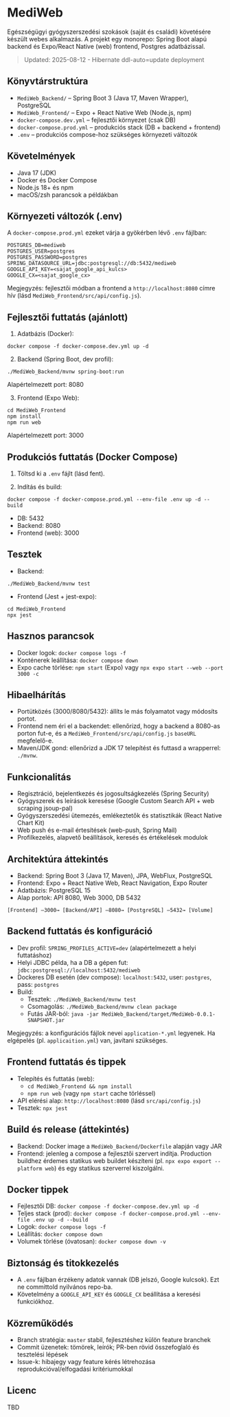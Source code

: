 # MediWeb

Egészségügyi gyógyszerszedési szokások (saját és családi) követésére készült webes alkalmazás. A projekt egy monorepo: Spring Boot alapú backend és Expo/React Native (web) frontend, Postgres adatbázissal.

> Updated: 2025-08-12 - Hibernate ddl-auto=update deployment

## Könyvtárstruktúra

- `MediWeb_Backend/` – Spring Boot 3 (Java 17, Maven Wrapper), PostgreSQL
- `MediWeb_Frontend/` – Expo + React Native Web (Node.js, npm)
- `docker-compose.dev.yml` – fejlesztői környezet (csak DB)
- `docker-compose.prod.yml` – produkciós stack (DB + backend + frontend)
- `.env` – produkciós compose-hoz szükséges környezeti változók

## Követelmények

- Java 17 (JDK)
- Docker és Docker Compose
- Node.js 18+ és npm
- macOS/zsh parancsok a példákban

## Környezeti változók (.env)

A `docker-compose.prod.yml` ezeket várja a gyökérben lévő `.env` fájlban:

```
POSTGRES_DB=mediweb
POSTGRES_USER=postgres
POSTGRES_PASSWORD=postgres
SPRING_DATASOURCE_URL=jdbc:postgresql://db:5432/mediweb
GOOGLE_API_KEY=<sajat_google_api_kulcs>
GOOGLE_CX=<sajat_google_cx>
```

Megjegyzés: fejlesztői módban a frontend a `http://localhost:8080` címre hív (lásd `MediWeb_Frontend/src/api/config.js`).

## Fejlesztői futtatás (ajánlott)

1) Adatbázis (Docker):

```
docker compose -f docker-compose.dev.yml up -d
```

2) Backend (Spring Boot, dev profil):

```
./MediWeb_Backend/mvnw spring-boot:run
```

Alapértelmezett port: 8080

3) Frontend (Expo Web):

```
cd MediWeb_Frontend
npm install
npm run web
```

Alapértelmezett port: 3000

## Produkciós futtatás (Docker Compose)

1) Töltsd ki a `.env` fájlt (lásd fent).

2) Indítás és build:

```
docker compose -f docker-compose.prod.yml --env-file .env up -d --build
```

- DB: 5432
- Backend: 8080
- Frontend (web): 3000

## Tesztek

- Backend:

```
./MediWeb_Backend/mvnw test
```

- Frontend (Jest + jest-expo):

```
cd MediWeb_Frontend
npx jest
```

## Hasznos parancsok

- Docker logok: `docker compose logs -f`
- Konténerek leállítása: `docker compose down`
- Expo cache törlése: `npm start` (Expo) vagy `npx expo start --web --port 3000 -c`

## Hibaelhárítás

- Portütközés (3000/8080/5432): állíts le más folyamatot vagy módosíts portot.
- Frontend nem éri el a backendet: ellenőrizd, hogy a backend a 8080-as porton fut-e, és a `MediWeb_Frontend/src/api/config.js` `baseURL` megfelelő-e.
- Maven/JDK gond: ellenőrizd a JDK 17 telepítést és futtasd a wrapperrel: `./mvnw`.

## Funkcionalitás

- Regisztráció, bejelentkezés és jogosultságkezelés (Spring Security)
- Gyógyszerek és leírások keresése (Google Custom Search API + web scraping jsoup-pal)
- Gyógyszerszedési ütemezés, emlékeztetők és statisztikák (React Native Chart Kit)
- Web push és e-mail értesítések (web-push, Spring Mail)
- Profilkezelés, alapvető beállítások, keresés és értékelések modulok

## Architektúra áttekintés

- Backend: Spring Boot 3 (Java 17, Maven), JPA, WebFlux, PostgreSQL
- Frontend: Expo + React Native Web, React Navigation, Expo Router
- Adatbázis: PostgreSQL 15
- Alap portok: API 8080, Web 3000, DB 5432

```
[Frontend] —3000→ [Backend/API] —8080→ [PostgreSQL] —5432→ [Volume]
```

## Backend futtatás és konfiguráció

- Dev profil: `SPRING_PROFILES_ACTIVE=dev` (alapértelmezett a helyi futtatáshoz)
- Helyi JDBC példa, ha a DB a gépen fut: `jdbc:postgresql://localhost:5432/mediweb`
- Dockeres DB esetén (dev compose): `localhost:5432`, user: `postgres`, pass: `postgres`
- Build:
  - Tesztek: `./MediWeb_Backend/mvnw test`
  - Csomagolás: `./MediWeb_Backend/mvnw clean package`
  - Futás JAR-ból: `java -jar MediWeb_Backend/target/MediWeb-0.0.1-SNAPSHOT.jar`

Megjegyzés: a konfigurációs fájlok nevei `application-*.yml` legyenek. Ha elgépelés (pl. `applicaition.yml`) van, javítani szükséges.

## Frontend futtatás és tippek

- Telepítés és futtatás (web):
  - `cd MediWeb_Frontend && npm install`
  - `npm run web` (vagy `npm start` cache törléssel)
- API elérési alap: `http://localhost:8080` (lásd `src/api/config.js`)
- Tesztek: `npx jest`

## Build és release (áttekintés)

- Backend: Docker image a `MediWeb_Backend/Dockerfile` alapján vagy JAR
- Frontend: jelenleg a compose a fejlesztői szervert indítja. Production buildhez érdemes statikus web buildet készíteni (pl. `npx expo export --platform web`) és egy statikus szerverrel kiszolgálni.

## Docker tippek

- Fejlesztői DB: `docker compose -f docker-compose.dev.yml up -d`
- Teljes stack (prod): `docker compose -f docker-compose.prod.yml --env-file .env up -d --build`
- Logok: `docker compose logs -f`
- Leállítás: `docker compose down`
- Volumek törlése (óvatosan): `docker compose down -v`

## Biztonság és titokkezelés

- A `.env` fájlban érzékeny adatok vannak (DB jelszó, Google kulcsok). Ezt ne committold nyilvános repo-ba.
- Követelmény a `GOOGLE_API_KEY` és `GOOGLE_CX` beállítása a keresési funkciókhoz.

## Közreműködés

- Branch stratégia: `master` stabil, fejlesztéshez külön feature branchek
- Commit üzenetek: tömörek, leírók; PR-ben rövid összefoglaló és tesztelési lépések
- Issue-k: hibajegy vagy feature kérés létrehozása reprodukcióval/elfogadási kritériumokkal

## Licenc

TBD
